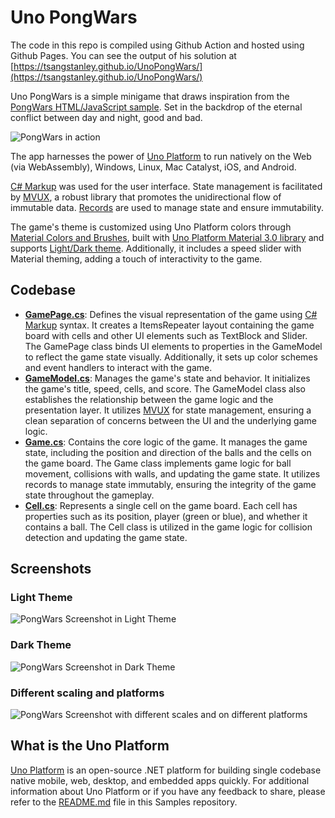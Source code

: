 # Uno PongWars

The code in this repo is compiled using Github Action and hosted using Github Pages.  You can see the output of his solution at [https://tsangstanley.github.io/UnoPongWars/](https://tsangstanley.github.io/UnoPongWars/)

Uno PongWars is a simple minigame that draws inspiration from the [PongWars HTML/JavaScript sample](https://github.com/vnglst/pong-wars). Set in the backdrop of the eternal conflict between day and night, good and bad.

![PongWars in action](doc/assets/PongWars.gif)

The app harnesses the power of [Uno Platform](https://platform.uno) to run natively on the Web (via WebAssembly), Windows, Linux, Mac Catalyst, iOS, and Android.

[C# Markup](https://aka.platform.uno/csharp-markup) was used for the user interface. State management is facilitated by [MVUX](https://aka.platform.uno/mvux), a robust library that promotes the unidirectional flow of immutable data. [Records](https://learn.microsoft.com/en-us/dotnet/csharp/language-reference/builtin-types/record) are used to manage state and ensure immutability.

The game's theme is customized using Uno Platform colors through [Material Colors and Brushes](https://aka.platform.uno/material-colors), built with [Uno Platform Material 3.0 library](https://aka.platform.uno/material-getting-started) and supports [Light/Dark theme](https://aka.platform.uno/working-with-themes). Additionally, it includes a speed slider with Material theming, adding a touch of interactivity to the game.

## Codebase

* [**GamePage.cs**](src/UnoPongWars/Presentation/GamePage.cs): Defines the visual representation of the game using [C# Markup](https://aka.platform.uno/csharp-markup) syntax. It creates a ItemsRepeater layout containing the game board with cells and other UI elements such as TextBlock and Slider. The GamePage class binds UI elements to properties in the GameModel to reflect the game state visually. Additionally, it sets up color schemes and event handlers to interact with the game.
* [**GameModel.cs**](src/UnoPongWars/Presentation/GameModel.cs): Manages the game's state and behavior. It initializes the game's title, speed, cells, and score. The GameModel class also establishes the relationship between the game logic and the presentation layer. It utilizes [MVUX](https://aka.platform.uno/mvux) for state management, ensuring a clean separation of concerns between the UI and the underlying game logic.
* [**Game.cs**](src/UnoPongWars/Models/Game.cs): Contains the core logic of the game. It manages the game state, including the position and direction of the balls and the cells on the game board. The Game class implements game logic for ball movement, collisions with walls, and updating the game state. It utilizes records to manage state immutably, ensuring the integrity of the game state throughout the gameplay.
* [**Cell.cs**](src/UnoPongWars/Models/Cell.cs): Represents a single cell on the game board. Each cell has properties such as its position, player (green or blue), and whether it contains a ball. The Cell class is utilized in the game logic for collision detection and updating the game state.

## Screenshots

### Light Theme

![PongWars Screenshot in Light Theme](doc/assets/PongWars-LightMode.png)

### Dark Theme

![PongWars Screenshot in Dark Theme](doc/assets/PongWars-DarkMode.png)

### Different scaling and platforms

![PongWars Screenshot with different scales and on different platforms](doc/assets/PongWars-MultiplePlatforms.png)

## What is the Uno Platform

[Uno Platform](https://platform.uno) is an open-source .NET platform for building single codebase native mobile, web, desktop, and embedded apps quickly.
For additional information about Uno Platform or if you have any feedback to share, please refer to the [README.md](../../README.md) file in this Samples repository.
